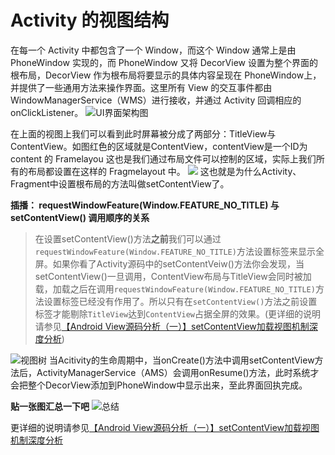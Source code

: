 # Activity 的视图结构

在每一个 Activity 中都包含了一个 Window，而这个 Window 通常上是由PhoneWindow 实现的，而 PhoneWindow 又将 DecorView 设置为整个界面的根布局，DecorView 作为根布局将要显示的具体内容呈现在 PhoneWindow上，并提供了一些通用方法来操作界面。这里所有 View 的交互事件都由WindowManagerService（WMS）进行接收，并通过 Activity 回调相应的onClickListener。
![UI界面架构图](https://imgconvert.csdnimg.cn/aHR0cDovL3VwbG9hZC1pbWFnZXMuamlhbnNodS5pby91cGxvYWRfaW1hZ2VzLzcyNzc5MC1iMzY5YzNjOGIxODQxMDc1LnBuZw?x-oss-process=image/format,png)

在上面的视图上我们可以看到此时屏幕被分成了两部分：TitleView与ContentView。如图红色的区域就是ContentView，contentView是一个ID为content 的 Framelayou 这也是我们通过布局文件可以控制的区域，实际上我们所有的布局都设置在这样的 Fragmelayout 中。
![](https://imgconvert.csdnimg.cn/aHR0cDovL3VwbG9hZC1pbWFnZXMuamlhbnNodS5pby91cGxvYWRfaW1hZ2VzLzcyNzc5MC00MGNlYTZmM2ZjZjEyYmQ0LnBuZw?x-oss-process=image/format,png)
这也就是为什么Activity、Fragment中设置根布局的方法叫做setContentView了。

**插播： requestWindowFeature(Window.FEATURE_NO_TITLE) 与 setContentView() 调用顺序的关系**

> 在设置setContentView()方法**之前**我们可以通过`requestWindowFeature(Window.FEATURE_NO_TITLE)`方法设置标签来显示全屏。如果你看了Activity源码中的setContentVeiw()方法你会发现，当setContentView()一旦调用，ContentView布局与TitleView会同时被加载，加载之后在调用`requestWindowFeature(Window.FEATURE_NO_TITLE)`方法设置标签已经没有作用了。所以只有在`setContentView()`方法之前设置标签才能剔除`TitleView`达到`ContentView`占据全屏的效果。(更详细的说明请参见[【Android View源码分析（一）】setContentView加载视图机制深度分析](http://blog.csdn.net/qq_23191031/article/details/77172090))

![视图树](https://imgconvert.csdnimg.cn/aHR0cDovL3VwbG9hZC1pbWFnZXMuamlhbnNodS5pby91cGxvYWRfaW1hZ2VzLzcyNzc5MC0yZWU1NzJhOTE3MjllZWUyLnBuZw?x-oss-process=image/format,png)
当Acitivity的生命周期中，当onCreate()方法中调用setContentView方法后，ActivityManagerService（AMS）会调用onResume()方法，此时系统才会把整个DecorView添加到PhoneWindow中显示出来，至此界面回执完成。

**贴一张图汇总一下吧**
![总结](https://imgconvert.csdnimg.cn/aHR0cDovL3VwbG9hZC1pbWFnZXMuamlhbnNodS5pby91cGxvYWRfaW1hZ2VzLzcyNzc5MC00ZWI3YjgyYmE2NWI0M2FjLnBuZw?x-oss-process=image/format,png)

更详细的说明请参见[【Android View源码分析（一）】setContentView加载视图机制深度分析](http://blog.csdn.net/qq_23191031/article/details/77172090)